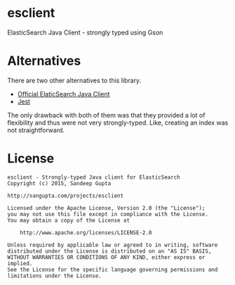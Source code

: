 # esclient
ElasticSearch Java Client - strongly typed using Gson

# Alternatives

There are two other alternatives to this library.

* [Official ElaticSearch Java Client](https://www.elastic.co/guide/en/elasticsearch/client/java-api/current/index.html)
* [Jest](https://github.com/searchbox-io/Jest)

The only drawback with both of them was that they provided a lot of flexibility and thus were not very strongly-typed. Like, 
creating an index was not straightforward.

# License

```
esclient - Strongly-typed Java client for ElasticSearch
Copyright (c) 2015, Sandeep Gupta

http://sangupta.com/projects/esclient

Licensed under the Apache License, Version 2.0 (the "License");
you may not use this file except in compliance with the License.
You may obtain a copy of the License at

    http://www.apache.org/licenses/LICENSE-2.0

Unless required by applicable law or agreed to in writing, software
distributed under the License is distributed on an "AS IS" BASIS,
WITHOUT WARRANTIES OR CONDITIONS OF ANY KIND, either express or implied.
See the License for the specific language governing permissions and
limitations under the License.
```
